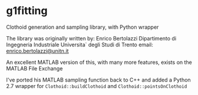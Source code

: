 # g1fitting
Clothoid generation and sampling library, with Python wrapper

The library was originally written by:
  Enrico Bertolazzi
  Dipartimento di Ingegneria Industriale
  Universita` degli Studi di Trento
  email: enrico.bertolazzi@unitn.it

An excellent MATLAB version of this, with many more features, exists on the MATLAB File Exchange

I've ported his MATLAB sampling function back to C++ and added a Python 2.7 wrapper for `Clothoid::buildClothoid` and `Clothoid::pointsOnClothoid`

